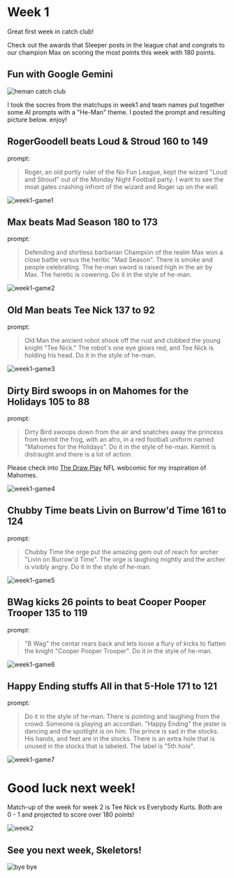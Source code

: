 # Week 1

Great first week in catch club!

Check out the awards that Sleeper posts in the league chat and congrats to our champion Max on scoring the most points this week with 180 points.

## Fun with Google Gemini

![heman catch club](static/heman-cc.png)

I took the socres from the matchups in week1 and team names put together some AI prompts with a "He-Man" theme. I posted the prompt and resulting picture below. enjoy!

## RogerGoodell beats Loud & Stroud 160 to 149

prompt:
> Roger, an old portly ruler of the No Fun League, kept the wizard "Loud and Stroud" out of the  Monday Night Football party. I want to see the moat gates crashing infront of the wizard and Roger up on the wall.

![week1-game1](static/week1-game1.png)

## Max beats Mad Season 180 to 173

prompt:
> Defending and shirtless barbarian Champion of the realm Max won a close battle versus the heritic "Mad Season". There is smoke and people celebrating. The he-man sword is raised high in the air by Max. The heretic is cowering. Do it in the style of he-man.

![week1-game2](static/week1-game2.png)

## Old Man beats Tee Nick 137 to 92

prompt:
> Old Man the ancient robot shook off the rust and clubbed the young knight "Tee Nick." The robot's one eye glows red, and Tee Nick is holding his head. Do it in the style of he-man.

![week1-game3](static/week1-game3.png)

## Dirty Bird swoops in on Mahomes for the Holidays 105 to 88

prompt:
> Dirty Bird swoops down from the air and snatches away the princess from kermit the frog, with an afro, in a red football uniform named "Mahomes for the Holidays". Do it in the style of he-man. Kermit is distraught and there is a lot of action.

Please check into [The Draw Play](https://www.thedrawplay.com/tag/patrick-mahomes/) NFL webcomic for my inspiration of Mahomes.

![week1-game4](static/week1-game4.png)

## Chubby Time beats Livin on Burrow'd Time 161 to 124

prompt:
> Chubby Time the orge put the amazing gem out of reach for archer "Livin on Burrow'd Time". The orge is laughing mightly and the archer is visibly angry. Do it in the style of he-man.

![week1-game5](static/week1-game5.png)

## BWag kicks 26 points to beat Cooper Pooper Trooper 135  to 119

prompt:
> "B Wag" the centar rears back and lets loose a flury of kicks to flatten the knight "Cooper Pooper Trooper". Do it in the style of he-man.

![week1-game6](static/week1-game6.png)

## Happy Ending stuffs All in that 5-Hole 171 to 121

prompt: 
> Do it in the style of he-man. There is pointing and laughing from the crowd. Someone is playing an accordian. "Happy Ending" the jester is dancing and the spotlight is on him. The prince is sad in the stocks. His hands, and feet are in the stocks. There is an extra hole that is unused in the stocks that is labeled. The label is "5th hole".

![week1-game7](static/week1-game7.png)

# Good luck next week!

Match-up of the week for week 2 is Tee Nick vs Everybody Kurts. Both are 0 - 1 and projected to score over 180 points!

![week2](static/motw-week2.png)

## See you next week, Skeletors!

![bye bye](static/skeletor.webp)